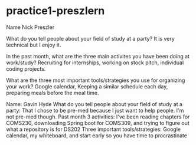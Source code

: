 # practice1-preszlern
Name
Nick Preszler

What do you tell people about your field of study at a party?
It is very technical but I enjoy it.

In the past month, what are the three main activites you have been doing at work/study?
Recruiting for internships, working on stock pitch, individual coding projects.

What are the three most important tools/strategies you use for organizing your work?
Google calendar, Keeping a similar schedule each day, preparing meals before the meal time.


Name: Gavin Hyde 
What do you tell people about your field of study at a party: That I chose to be pre-med because I just want to help people. I'm not pre-med though. 
Past month 3 activities: I've been reading chapters for COMS230, downloading Spring boot for COMS309, and trying to figure out what a repository is for DS202 
Three important tools/strategies: Google calendar, my whiteboard, and start early so you have time to procrastinate
